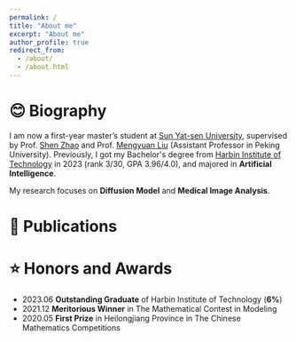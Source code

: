 ```yaml
---
permalink: /
title: "About me"
excerpt: "About me"
author_profile: true
redirect_from: 
  - /about/
  - /about.html
---
```

😊 Biography
======
I am now a first-year master’s student at [Sun Yat-sen University](https://www.sysu.edu.cn/sysuen/), supervised by Prof. [Shen Zhao](https://ise.sysu.edu.cn/teacher/teacher02/1372092.htm) and Prof. [Mengyuan Liu](https://www.ece.pku.edu.cn/info/1046/2596.htm) (Assistant Professor in Peking University). Previously, I got my Bachelor's degree from [Harbin Institute of Technology](http://en.hit.edu.cn/) in 2023 (rank 3/30, GPA 3.96/4.0), and majored in **Artificial Intelligence**.

My research focuses on **Diffusion Model** and **Medical Image Analysis**. 

📖 Publications
======

⭐ Honors and Awards
======
* 2023.06 **Outstanding Graduate** of Harbin Institute of Technology (**6%**)
* 2021.12 **Meritorious Winner** in The Mathematical Contest in Modeling
* 2020.05 **First Prize** in Heilongjiang Province in The Chinese Mathematics Competitions
